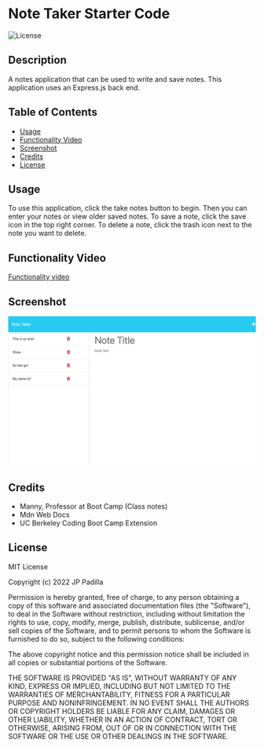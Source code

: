 # Note Taker Starter Code

![License](https://img.shields.io/badge/license-MIT-blue.svg)

## Description

A notes application that can be used to write and save notes. This application uses an Express.js back end. 

## Table of Contents

  - [Usage](#usage)
  - [Functionality Video](#functionality-video)
  - [Screenshot](#screenshot)
  - [Credits](#credits)
  - [License](#license)

## Usage

To use this application, click the take notes button to begin. Then you can enter your notes or view older saved notes. To save a note, click the save icon in the top right corner. To delete a note, click the trash icon next to the note you want to delete.

## Functionality Video

[Functionality video](https://drive.google.com/file/d/1DeK0coSmxheEvSAGqRQwzWHWiVmqHFNV/view "Video Walkthrough")


## Screenshot

![A picture of the logo](public/assets/images/localhost_3001_notes.png "Generated Logo")

## Credits
 - Manny, Professor at Boot Camp (Class notes)
 - Mdn Web Docs
 - UC Berkeley Coding Boot Camp Extension

## License

MIT License

Copyright (c) 2022 JP Padilla

Permission is hereby granted, free of charge, to any person obtaining a copy of this software and associated documentation files (the "Software"), to deal in the Software without restriction, including without limitation the rights to use, copy, modify, merge, publish, distribute, sublicense, and/or sell copies of the Software, and to permit persons to whom the Software is furnished to do so, subject to the following conditions:

The above copyright notice and this permission notice shall be included in all copies or substantial portions of the Software.

THE SOFTWARE IS PROVIDED "AS IS", WITHOUT WARRANTY OF ANY KIND, EXPRESS OR IMPLIED, INCLUDING BUT NOT LIMITED TO THE WARRANTIES OF MERCHANTABILITY, FITNESS FOR A PARTICULAR PURPOSE AND NONINFRINGEMENT. IN NO EVENT SHALL THE AUTHORS OR COPYRIGHT HOLDERS BE LIABLE FOR ANY CLAIM, DAMAGES OR OTHER LIABILITY, WHETHER IN AN ACTION OF CONTRACT, TORT OR OTHERWISE, ARISING FROM, OUT OF OR IN CONNECTION WITH THE SOFTWARE OR THE USE OR OTHER DEALINGS IN THE SOFTWARE.



